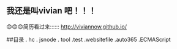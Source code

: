 ﻿##   我还是叫vivian 吧！！！

:blush::blush::blush:简历看过来:::::: http://viviannow.github.io/ 



##目录
 . hc
 . jsnode
 . tool 
 .test
 .websitefile
 .auto365
 .ECMAScript